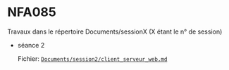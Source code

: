 # NFA085
Travaux dans le répertoire Documents/sessionX (X étant le n° de session)
- séance 2
  
  Fichier: 
[`Documents/session2/client_serveur_web.md`](Documents/session2/client_serveur_web.md)

